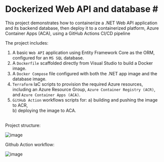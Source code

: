 # Dockerized Web API and database <span>#</span>


This project demonstrates how to containerize a .NET Web API application and its backend database, then deploy it to a containerized platform, Azure Container Apps (ACA), using a GitHub Actions CI/CD pipeline

The project includes:
1) A basic `Web API` application using Entity Framework Core as the ORM, configured for an `MS SQL` database.<br>
2) A `Dockerfile` scaffolded directly from Visual Studio to build a Docker image.<br>
3) A `Docker Compose` file configured with both the .NET app image and the database image.<br>
4) `Terraform` IaC scripts to provision the required Azure resources, including an Azure Resource Group, `Azure Container Registry (ACR)`, and `Azure Container Apps (ACA)`.<br>
5) `GitHub Action` workflows scripts for:
   a) building and pushing the image to ACR,<br>
   b) deploying the image to ACA.<br>
 
<br>
Project structure:
<br>


![image](https://github.com/user-attachments/assets/d4d7aecb-93b1-4f30-9133-6d38d06d5560)
<br>

Github Action workflow: <br>

![image](https://github.com/user-attachments/assets/0431ec7f-0599-4ee7-8d0e-111cea732313)

